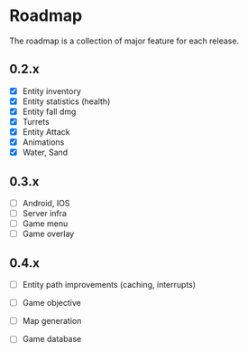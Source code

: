 # Roadmap

The roadmap is a collection of major feature for each release.

## 0.2.x

- [x] Entity inventory
- [x] Entity statistics (health)
- [x] Entity fall dmg
- [x] Turrets
- [x] Entity Attack
- [x] Animations
- [x] Water, Sand

## 0.3.x

- [ ] Android, IOS
- [ ] Server infra
- [ ] Game menu
- [ ] Game overlay

## 0.4.x

- [ ] Entity path improvements (caching, interrupts)
- [ ] Game objective
- [ ] Map generation
- [ ] Game database



